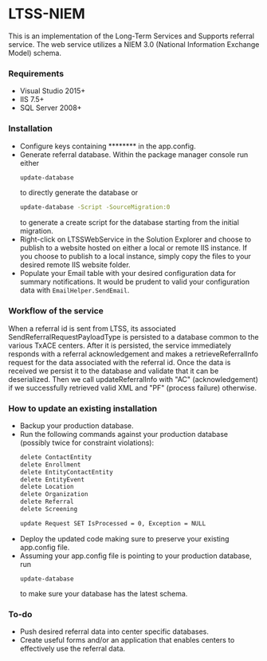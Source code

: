 # LTSS-NIEM
This is an implementation of the Long-Term Services and Supports referral service.  The web service utilizes a NIEM 3.0 (National Information Exchange Model) schema.

### Requirements
- Visual Studio 2015+
- IIS 7.5+
- SQL Server 2008+

### Installation
- Configure keys containing ******** in the app.config.
- Generate referral database.
Within the package manager console run either
   ```sh
   update-database
   ```
   to directly generate the database or
   ```sh
   update-database -Script -SourceMigration:0
   ```
   to generate a create script for the database starting from the initial migration.
- Right-click on LTSSWebService in the Solution Explorer and choose to publish to a website hosted on either a local or remote IIS instance.  If you choose to publish to a local instance, simply copy the files to your desired remote IIS website folder.
- Populate your Email table with your desired configuration data for summary notifications.  It would be prudent to valid your configuration data with `EmailHelper.SendEmail`.

### Workflow of the service
When a referral id is sent from LTSS, its associated SendReferralRequestPayloadType is persisted to a database common to the various TxACE centers.  After it is persisted, the service immediately responds with a referral acknowledgement and makes a retrieveReferralInfo request for the data associated with the referral id.  Once the data is received we persist it to the database and validate that it can be deserialized.  Then we call updateReferralInfo with "AC" (acknowledgement) if we successfully retrieved valid XML and "PF" (process failure) otherwise.

### How to update an existing installation
- Backup your production database.
- Run the following commands against your production database (possibly twice for constraint violations):
   ```sh
   delete ContactEntity
   delete Enrollment
   delete EntityContactEntity
   delete EntityEvent
   delete Location
   delete Organization
   delete Referral
   delete Screening

   update Request SET IsProcessed = 0, Exception = NULL
   ```
- Deploy the updated code making sure to preserve your existing app.config file.
- Assuming your app.config file is pointing to your production database, run
   ```
   update-database
   ```
   to make sure your database has the latest schema.

### To-do
- Push desired referral data into center specific databases.
- Create useful forms and/or an application that enables centers to effectively use the referral data.